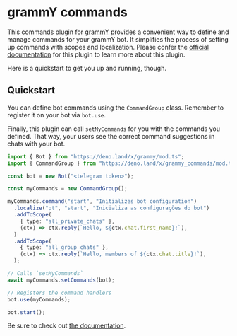 # grammY commands

This commands plugin for [grammY](https://grammy.dev) provides a convenient way to define and manage commands for your grammY bot.
It simplifies the process of setting up commands with scopes and localization.
Please confer the [official documentation](https://grammy.dev/plugins/commands) for this plugin to learn more about this plugin.

Here is a quickstart to get you up and running, though.

## Quickstart

You can define bot commands using the `CommandGroup` class.
Remember to register it on your bot via `bot.use`.

Finally, this plugin can call `setMyCommands` for you with the commands you defined.
That way, your users see the correct command suggestions in chats with your bot.

```ts
import { Bot } from "https://deno.land/x/grammy/mod.ts";
import { CommandGroup } from "https://deno.land/x/grammy_commands/mod.ts";

const bot = new Bot("<telegram token>");

const myCommands = new CommandGroup();

myCommands.command("start", "Initializes bot configuration")
  .localize("pt", "start", "Inicializa as configurações do bot")
  .addToScope(
    { type: "all_private_chats" },
    (ctx) => ctx.reply(`Hello, ${ctx.chat.first_name}!`),
  )
  .addToScope(
    { type: "all_group_chats" },
    (ctx) => ctx.reply(`Hello, members of ${ctx.chat.title}!`),
  );

// Calls `setMyCommands`
await myCommands.setCommands(bot);

// Registers the command handlers
bot.use(myCommands);

bot.start();
```

Be sure to check out [the documentation](https://grammy.dev/plugins/commands).
